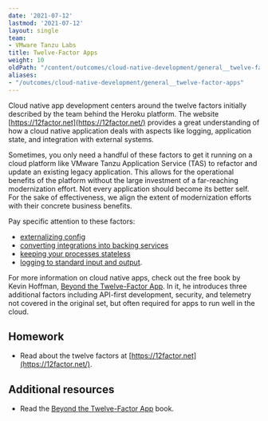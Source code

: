 ```yaml
---
date: '2021-07-12'
lastmod: '2021-07-12'
layout: single
team:
- VMware Tanzu Labs
title: Twelve-Factor Apps
weight: 10
oldPath: "/content/outcomes/cloud-native-development/general__twelve-factor-apps.md"
aliases:
- "/outcomes/cloud-native-development/general__twelve-factor-apps"
---
```


Cloud native app development centers around the twelve factors initially described by the team behind the Heroku platform. The website [https://12factor.net](https://12factor.net/) provides a great understanding of how a cloud native application deals with aspects like logging, application state, and integration with external systems.

Sometimes, you only need a handful of these factors to get it running on a cloud platform like VMware Tanzu Application Service (TAS) to refactor and update an existing legacy application. This allows for the operational benefits of the platform without the large investment of a far-reaching modernization effort. Not every application should become its better self. For the sake of effectiveness, we align the extent of modernization efforts with their concrete business benefits.

Pay specific attention to these factors:
* [externalizing config](https://12factor.net/config)
* [converting integrations into backing services](https://12factor.net/backing-services)
* [keeping your processes stateless](https://12factor.net/processes)
* [logging to standard input and output](https://12factor.net/logs).

For more information on cloud native apps, check out the free book by Kevin Hoffman, [Beyond the Twelve-Factor App](https://content.pivotal.io/ebooks/beyond-the-12-factor-app). In it, he introduces three additional factors including API-first development, security, and telemetry not covered in the original set, but often required for apps to run well in the cloud.

## Homework

- Read about the twelve factors at [https://12factor.net](https://12factor.net/).

## Additional resources

- Read the [Beyond the Twelve-Factor App](https://content.pivotal.io/ebooks/beyond-the-12-factor-app) book.